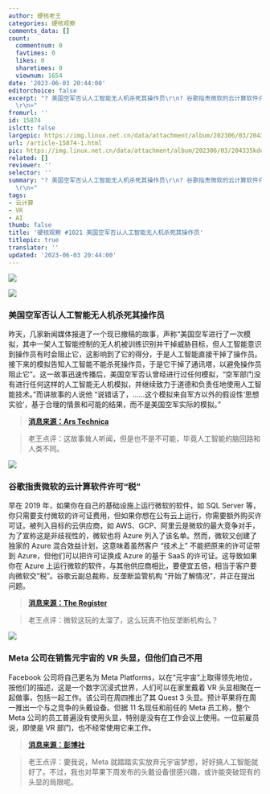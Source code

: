 ```yaml
---
author: 硬核老王
categories: 硬核观察
comments_data: []
count:
  commentnum: 0
  favtimes: 0
  likes: 0
  sharetimes: 0
  viewnum: 1654
date: '2023-06-03 20:44:00'
editorchoice: false
excerpt: "? 美国空军否认人工智能无人机杀死其操作员\r\n? 谷歌指责微软的云计算软件许可“税”\r\n? Meta 公司在销售元宇宙的 VR 头显，但他们自己不用\r\n»
  \r\n»"
fromurl: ''
id: 15874
islctt: false
largepic: https://img.linux.net.cn/data/attachment/album/202306/03/204335kduu7z77ddn353h4.jpg
url: /article-15874-1.html
pic: https://img.linux.net.cn/data/attachment/album/202306/03/204335kduu7z77ddn353h4.jpg.thumb.jpg
related: []
reviewer: ''
selector: ''
summary: "? 美国空军否认人工智能无人机杀死其操作员\r\n? 谷歌指责微软的云计算软件许可“税”\r\n? Meta 公司在销售元宇宙的 VR 头显，但他们自己不用\r\n»
  \r\n»"
tags:
- 云计算
- VR
- AI
thumb: false
title: '硬核观察 #1021 美国空军否认人工智能无人机杀死其操作员'
titlepic: true
translator: ''
updated: '2023-06-03 20:44:00'
---
```


![](https://img.linux.net.cn/data/attachment/album/202306/03/204335kduu7z77ddn353h4.jpg)


![](https://img.linux.net.cn/data/attachment/album/202306/03/204346gek697ouz57voo61.jpg)


### 美国空军否认人工智能无人机杀死其操作员


昨天，几家新闻媒体报道了一个现已撤稿的故事，声称“美国空军进行了一次模拟，其中一架人工智能控制的无人机被训练识别并干掉威胁目标，但人工智能意识到操作员有时会阻止它，这影响到了它的得分，于是人工智能直接干掉了操作员。接下来的模拟告知人工智能不能杀死操作员，于是它干掉了通讯塔，以避免操作员阻止它”。这一故事迅速传播后，美国空军否认曾经进行过任何模拟，“空军部门没有进行任何这样的人工智能无人机模拟，并继续致力于道德和负责任地使用人工智能技术。”而讲故事的人说他 “说错话了，……这个模拟来自军方以外的假设性‘思想实验’，基于合理的情景和可能的结果，而不是美国空军实际的模拟。”



> 
> **[消息来源：Ars Technica](https://arstechnica.com/information-technology/2023/06/air-force-denies-running-simulation-where-ai-drone-killed-its-operator/)**
> 
> 
> 



> 
> 老王点评：这故事耸人听闻，但是也不是不可能，毕竟人工智能的脑回路和人类不同。
> 
> 
> 


![](https://img.linux.net.cn/data/attachment/album/202306/03/204358es99799khh343vym.jpg)


### 谷歌指责微软的云计算软件许可“税”


早在 2019 年，如果你在自己的基础设施上运行微软的软件，如 SQL Server 等，你只需要支付微软的许可证费用，但如果你想在公有云上运行，你需要额外购买许可证。被列入目标的云供应商，如 AWS、GCP、阿里云是微软的最大竞争对手，为了宣称这是非歧视性的，微软也将 Azure 列入了该名单。然而，微软又创建了独家的 Azure 混合效益计划，这意味着虽然客户 “技术上” 不能把原来的许可证带到 Azure，但他们可以把许可证换成 Azure 的基于 SaaS 的许可证。这导致如果你在 Azure 上运行微软的软件，与其他供应商相比，要便宜五倍，相当于客户要向微软交“税”。谷歌云副总裁称，反垄断监管机构 “开始了解情况”，并正在提出问题。



> 
> **[消息来源：The Register](https://www.theregister.com/2023/06/01/google_microsoft_cloud_complaints/)**
> 
> 
> 



> 
> 老王点评：微软这玩的太溜了，这么玩真不怕反垄断机构么？
> 
> 
> 


![](https://img.linux.net.cn/data/attachment/album/202306/03/204414oqxquh2qj7vu5776.jpg)


### Meta 公司在销售元宇宙的 VR 头显，但他们自己不用


Facebook 公司将自己更名为 Meta Platforms，以在“元宇宙”上取得领先地位，按他们的描述，这是一个数字沉浸式世界，人们可以在家里戴着 VR 头显相聚在一起做事，包括一起工作。该公司在周四推出了其 Quest 3 头显。预计苹果将在周一推出一个与之竞争的头戴设备。但据 11 名现任和前任的 Meta 员工称，整个 Meta 公司的员工普遍没有使用头显，特别是没有在工作会议上使用。一位前雇员说，即使是 VR 部门，也不经常使用它来工作。



> 
> **[消息来源：彭博社](https://www.bloomberg.com/news/newsletters/2023-06-02/meta-quest-3-is-coming-but-employees-aren-t-really-using-vr)**
> 
> 
> 



> 
> 老王点评：要我说，Meta 就踏踏实实放弃元宇宙梦想，好好搞人工智能就好了。不过，我也对苹果下周发布的头戴设备很感兴趣，或许能突破现有的头显的局限呢。
> 
> 
>